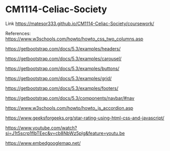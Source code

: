 # CM1114-Celiac-Society
Link
https://matesor333.github.io/CM1114-Celiac-Society/coursework/

References:
https://www.w3schools.com/howto/howto_css_two_columns.asp

https://getbootstrap.com/docs/5.3/examples/headers/

https://getbootstrap.com/docs/5.3/examples/carousel/

https://getbootstrap.com/docs/5.3/examples/buttons/

https://getbootstrap.com/docs/5.3/examples/grid/

https://getbootstrap.com/docs/5.3/examples/footers/

https://getbootstrap.com/docs/5.3/components/navbar/#nav

https://www.w3schools.com/howto/howto_js_accordion.asp

https://www.geeksforgeeks.org/star-rating-using-html-css-and-javascript/

https://www.youtube.com/watch?si=J1t5scrp1flbTEec&v=cb8NbWz5plg&feature=youtu.be

https://www.embedgooglemap.net/
